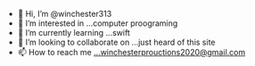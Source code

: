 - 👋 Hi, I’m @winchester313
- 👀 I’m interested in ...computer proograming  
- 🌱 I’m currently learning ...swift
- 💞️ I’m looking to collaborate on ...just heard of this site  
- 📫 How to reach me ...winchesterprouctions2020@gmail.com

<!---
winchester313/winchester313 is a ✨ special ✨ repository because its `README.md` (this file) appears on your GitHub profile.
You can click the Preview link to take a look at your changes.
--->
